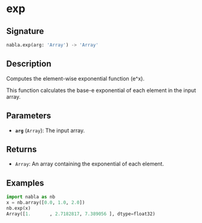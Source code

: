 # exp

## Signature

```python
nabla.exp(arg: 'Array') -> 'Array'
```

## Description

Computes the element-wise exponential function (e^x).

This function calculates the base-e exponential of each element in the
input array.

## Parameters

- **`arg`** (`Array`): The input array.

## Returns

- `Array`: An array containing the exponential of each element.

## Examples

```python
import nabla as nb
x = nb.array([0.0, 1.0, 2.0])
nb.exp(x)
Array([1.       , 2.7182817, 7.389056 ], dtype=float32)
```
